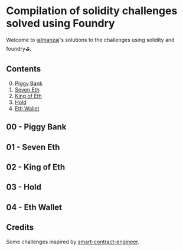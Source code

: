 
# Compilation of solidity challenges solved using Foundry
 
Welcome to [ialmanzaj](https://twitter.com/ialmanzaj)'s solutions to the challenges using solidity and foundry⛳️.


## Contents

0.  [Piggy Bank](#00---piggy-bank)
1.  [Seven Eth](#01---seven-eth)
2.  [King of Eth](#02---king-of-eth)
3.  [Hold](#02---hold)
4.  [Eth Wallet](#02---eth-wallet)



## 00 - Piggy Bank


## 01 - Seven Eth


## 02 - King of Eth


## 03 - Hold


## 04 - Eth Wallet




## Credits

Some challenges inspired by [smart-contract-engineer](https://www.smartcontract.engineer/challenges).